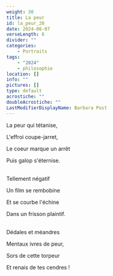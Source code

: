 ```yaml
---
weight: 30
title: La peur
id: la_peur_20
date: 2024-06-07
verseLength: 6
divider: ""
categories:
    - Portraits
tags:
    - "2024"
    - philosophie
location: []
info: ""
pictures: []
type: default
acrostiche: ""
doubleAcrostiche: ""
LastModifierDisplayName: Barbara Post
---
```

La peur qui tétanise,

L'effroi coupe-jarret,

Le coeur marque un arrêt

Puis galop s'éternise.

 \
Tellement négatif

Un film se rembobine

Et se courbe l'échine

Dans un frisson plaintif.

 \
Dédales et méandres

Mentaux ivres de peur,

Sors de cette torpeur

Et renais de tes cendres !